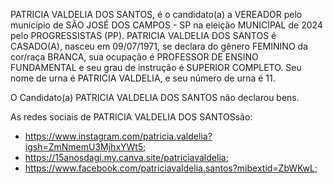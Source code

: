 PATRICIA VALDELIA DOS SANTOS, é o candidato(a) a VEREADOR pelo município de SÃO JOSÉ DOS CAMPOS - SP na eleição MUNICIPAL de 2024 pelo PROGRESSISTAS (PP). PATRICIA VALDELIA DOS SANTOS é CASADO(A), nasceu em 09/07/1971, se declara do gênero FEMININO da cor/raça BRANCA, sua ocupação é PROFESSOR DE ENSINO FUNDAMENTAL e seu grau de instrução é SUPERIOR COMPLETO. Seu nome de urna é PATRICIA VALDELIA, e seu número de urna é 11.

O Candidato(a) PATRICIA VALDELIA DOS SANTOS não declarou bens.


As redes sociais de PATRICIA VALDELIA DOS SANTOSsão:
- https://www.instagram.com/patricia.valdelia?igsh=ZmNmemU3MjhxYWt5;
- https://15anosdagi.my.canva.site/patriciavaldelia;
- https://www.facebook.com/patriciavaldelia.santos?mibextid=ZbWKwL;